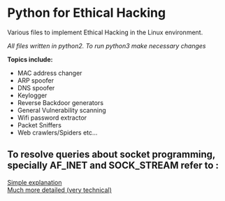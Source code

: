 # Python for Ethical Hacking
  Various files to implement Ethical Hacking in the Linux environment.

*All files written in python2. To run python3 make necessary changes*

**Topics include:**
 
- MAC address changer
- ARP spoofer
- DNS spoofer
- Keylogger
- Reverse Backdoor generators
- General Vulnerability scanning
- Wifi password extractor
- Packet Sniffers
- Web crawlers/Spiders
etc...


## To resolve queries about socket programming, specially AF_INET and SOCK_STREAM refer to :
  [Simple explanation](https://stackoverflow.com/questions/5815675/what-is-sock-dgram-and-sock-stream)
  <br>
  [Much more detailed (very technical)](https://www.cs.uic.edu/~troy/fall99/eecs471/sockets.html)
